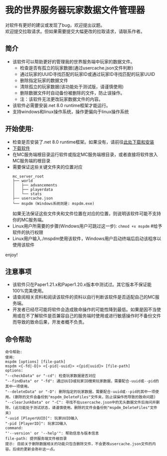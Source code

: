 # 我的世界服务器玩家数据文件管理器
对软件有更好的建议或发现了bug，欢迎提出议题。<br/>
欢迎提交拉取请求。但如果需要提交大幅更改的拉取请求，请联系作者。
## 简介
- 该软件可以帮助更好的管理我的世界服务端中玩家的数据文件。
  - 检查是否有孤立的玩家数据(通过usercache.json文件判断)
  - 通过玩家的UUID寻找匹配的玩家ID或通过玩家ID寻找匹配的玩家UUID
  - 删除指定玩家的数据文件
  - 清除孤立的玩家数据(该功能处于测试版，请谨慎使用)
  - 删除数据文件时自动备份被删除的文件，防止误操作。
  - 注：该软件无法更改玩家数据文件的内容。
- 该软件必需要安装.net 8.0 runtime框架才能运行。
- 支持windows和linux操作系统，操作更偏向于linux操作系统

## 开始使用:
- 检查是否安装了.net 8.0 runtime框架。如果没有，请前往[此处下载和安装](https://dotnet.microsoft.com/zh-cn/download/dotnet/8.0)
- [下载软件](https://github.com/Hgnim/MinecraftServerPlayerDataManager/latest)
- 在MC服务端根目录运行软件或指定MC服务端根目录，或者直接将软件放入MC服务端的根目录
- 需要保证这些关键文件夹的位置对应
  ```shell
  mc_server_root
  ├── world
  │   ├── advancements
  │   ├── playerdata
  │   └── stats
  ├── usercache.json
  └── mspdm (Windows系统则是: mspdm.exe)
  ```
  如果无法保证这些文件夹和文件位置在对应的位置，则说明该软件可能不支持你的MC服务端。
- Linux用户所需要的步骤(Windows用户可跳过这一步): ```chmod +x mspdm``` #给予软件的执行权限
- Linux用户输入./mspdm使用该软件，Windows用户启动终端后启动该程序以使用该软件

enjoy!
## 注意事项
- 该软件只在Paper1.21.x和Paper1.20.x版本中测试过。其它版本不保证能100%完美使用。
- 请查阅相关资料和阅读该软件的资料以自行判断该软件是否适配自己的MC服务端。
- 开发者已经尽可能将软件会造成致命操作的可能性降到最低。如果是因不当使用或在不了解软件是否兼容自己的服务端时使用或进行敏感操作时不备份文件而导致的致命后果，开发者概不负责。

## 命令帮助
```
命令帮助:
使用:
mspdm [options] [file-path]
mspdm <{-fd|-D}> <{-pid|-uuid}> <{pid|uuid}> [file-path]
options:
"--checkData" or "-cd": 检查玩家数据是否对应
"--findData" or "-fd": 通过UUID或玩家ID搜索玩家数据，需要配合-uuid或--pid的其中一项使用。
"--deleteData" or "-D": 删除指定的玩家数据，需要配合-uuid或--pid的其中一项使用。(删除的文件会备份到"mspdm_DeleteFiles"文件夹，防止误操作而导致的致命问题)
"--clearJunkData" or "-C": 寻找不在usercache.json中的无头数据文件后询问并删除。(此功能处于测试状态，请谨慎使用。删除的文件会备份到"mspdm_DeleteFiles"文件夹)
"-uuid [PlayerUUID]": 玩家UUID输入
"-pid [PlayerID]": 玩家ID输入
command:
"'--version' or '--help'": 帮助信息与版本信息
file-path: 提供服务端文件根目录
提示: 目前关于删除数据相关的功能只包含删除文件，不会更改usercache.json文件的内容。后续的更新会弥补这一点。
```
